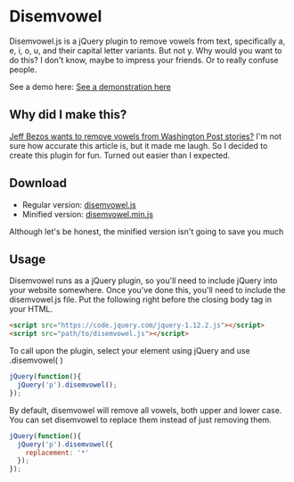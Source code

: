 # Disemvowel

Disemvowel.js is a jQuery plugin to remove vowels from text, specifically a, e, i, o, u, and their capital letter variants. But not y. Why would you want to do this? I don't know, maybe to impress your friends. Or to really confuse people.

See a demo here: 
[See a demonstration here](http://clblamires.github.io/disemvowel/demo/demo.html)

## Why did I make this?

[Jeff Bezos wants to remove vowels from Washington Post stories?](http://www.poynter.org/2016/jeff-bezos-suggested-removing-all-the-vowels-from-washington-post-stories/403264/) I'm not sure how accurate this article is, but it made me laugh. So I decided to create this plugin for fun. Turned out easier than I expected.

## Download

* Regular version: [disemvowel.js](https://raw.githubusercontent.com/clblamires/disemvowel/master/src/disemvowel.js)
* Minified version: [disemvowel.min.js](https://raw.githubusercontent.com/clblamires/disemvowel/master/src/disemvowel.min.js)

Although let's be honest, the minified version isn't going to save you much

## Usage

Disemvowel runs as a jQuery plugin, so you'll need to include jQuery into your website somewhere. Once you've done this, you'll need to include the disemvowel.js file. Put the following right before the closing body tag in your HTML.

```html
<script src="https://code.jquery.com/jquery-1.12.2.js"></script>
<script src="path/to/disemvowel.js"></script>
```

To call upon the plugin, select your element using jQuery and use .disemvowel( )

```javascript
jQuery(function(){
  jQuery('p').disemvowel();
});
```

By default, disemvowel will remove all vowels, both upper and lower case. You can set disemvowel to replace them instead of just removing them.

```javascript
jQuery(function(){
  jQuery('p').disemvowel({
    replacement: '*'
  });
});
```
